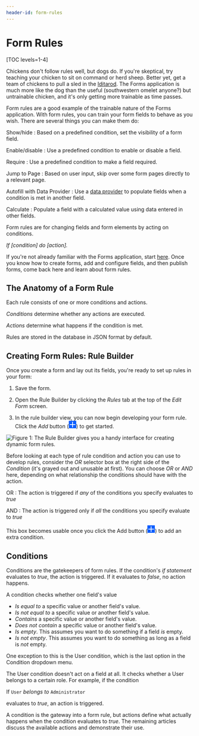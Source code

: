 ```yaml
---
header-id: form-rules
---
```


# Form Rules

[TOC levels=1-4]

Chickens don't follow rules well, but dogs do. If you're skeptical, try teaching
your chicken to sit on command or herd sheep. Better yet, get a team of chickens
to pull a sled in the [Iditarod](http://iditarod.com). The Forms application is
much more like the dog than the useful (southwestern omelet anyone?) but
untrainable chicken, and it's only getting more trainable as time passes. 

Form rules are a good example of the trainable nature of the Forms application.
With form rules, you can train your form fields to behave as you wish. There are
several things you can make them do: 

Show/hide
: Based on a predefined condition, set the visibility of a form field.

Enable/disable
: Use a predefined condition to enable or disable a field.

Require
: Use a predefined condition to make a field required.

Jump to Page
: Based on user input, skip over some form pages directly to a relevant
page. 

Autofill with Data Provider 
: Use a [data provider](/docs/7-2/user/-/knowledge_base/u/data-providers)
to populate fields when a condition is met in another field.

Calculate
: Populate a field with a calculated value using data entered in other fields.

Form rules are for changing fields and form elements by acting on conditions.

*If [condition] do [action].*

If you're not already familiar with the Forms application, start
[here](/docs/7-2/user/-/knowledge_base/u/forms). Once you know how to create
forms, add and configure fields, and then publish forms, come back here and
learn about form rules.

## The Anatomy of a Form Rule

Each rule consists of one or more conditions and actions. 

*Conditions* determine whether any actions are executed. 

*Actions* determine what happens if the condition is met.

Rules are stored in the database in JSON format by default.

## Creating Form Rules: Rule Builder

Once you create a form and lay out its fields, you're ready to set up rules in
your form: 

1.  Save the form.

2.  Open the Rule Builder by clicking the *Rules* tab at the top of the *Edit
    Form* screen.

3.  In the rule builder view, you can now begin developing your form rule. Click
    the *Add* button (![Add](../../../images/icon-add.png)) to get started.

![Figure 1: The Rule Builder gives you a handy interface for creating dynamic
form rules.](../../../images/forms-rule-builder.png)

Before looking at each type of rule condition and action you can use to develop
rules, consider the *OR* selector box at the right side of the *Condition* (it's
grayed out and unusable at first). You can choose *OR* or *AND* here, depending
on what relationship the conditions should have with the action.

OR
: The action is triggered if *any* of the conditions you specify evaluates to
*true*

AND
: The action is triggered only if *all* the conditions you specify evaluate to
*true*

This box becomes usable once you click the Add button
(![Add](../../../images/icon-add.png)) to add an extra condition.

## Conditions

Conditions are the gatekeepers of form rules. If the condition's *if statement*
evaluates to *true*, the action is triggered. If it evaluates to *false*, no
action happens.

A condition checks whether one field's value

- *Is equal to* a specific value or another field's value.
- *Is not equal to* a specific value or another field's value.
- *Contains* a specific value or another field's value.
- *Does not contain* a specific value or another field's value.
- *Is empty*. This assumes you want to do something if a field *is* empty.
- *Is not empty*. This assumes you want to do something as long as a field is
    *not* empty.

One exception to this is the User condition, which is the last option in the
Condition dropdown menu.

The User condition doesn't act on a field at all. It checks whether a User
belongs to a certain role. For example, if the condition

If `User` *belongs to* `Administrator` 

evaluates to *true*, an action is triggered. 

A condition is the gateway into a form rule, but actions define what actually
happens when the condition evaluates to *true*. The remaining articles discuss
the available actions and demonstrate their use.
